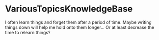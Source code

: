 # VariousTopicsKnowledgeBase
I often learn things and forget them after a period of time. Maybe writing things down will help me hold onto them longer... Or at least decrease the time to relearn things?
